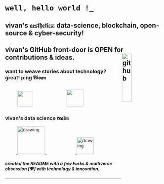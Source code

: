 # `well, hello world !_`
## vivan's 𝔞𝔢𝔰𝔱𝔥𝔢𝔱𝔦𝔠𝔰: data-science, blockchain, open-source & cyber-security!
## vivan's GitHub front-door is OPEN for contributions & ideas. <a href="https://www.linkedin.com/in/vivanvatsa/"><img align="right" src="https://external-content.duckduckgo.com/iu/?u=https%3A%2F%2Ftse3.mm.bing.net%2Fth%3Fid%3DOIP.YvDsRW5jeyP4M_r--pBq7wHaK_%26pid%3DApi&f=1" alt="github" width="25%" height="20%"> </a>

### want to weave stories about technology? great! ping 𝖁𝖎𝖛𝖆𝖓
&nbsp;&nbsp;&nbsp;&nbsp;&nbsp;&nbsp;&nbsp;&nbsp;<a href="https://twitter.com/VivanVatsa"><img src="https://img.icons8.com/fluent/2x/twitter.png" height="50px" width="50px"/></a>&nbsp;&nbsp;&nbsp;&nbsp;&nbsp;&nbsp; &nbsp;&nbsp;&nbsp;&nbsp;&nbsp;&nbsp;&nbsp;&nbsp;&nbsp;&nbsp;&nbsp;&nbsp;&nbsp;&nbsp;&nbsp;<a href="https://www.linkedin.com/in/vivanvatsa/"><img src="https://img.icons8.com/doodle/2x/linkedin--v2.png" height="55px" width="55px"/></a>
---------------------------------

### vivan's data science 𝖗𝖊𝖆𝖑𝖒
&nbsp;&nbsp;&nbsp;&nbsp;&nbsp;&nbsp;&nbsp;&nbsp;&nbsp;<a href="https://www.kaggle.com/vivanvatsa">
  <img src="https://res.cloudinary.com/importdata/image/upload/v1595012924/kaggle_ksaktb.png" alt="drawing" width="90">
</a>
&nbsp;&nbsp;&nbsp;&nbsp;&nbsp;&nbsp;&nbsp;&nbsp;&nbsp;&nbsp;&nbsp;&nbsp;&nbsp;&nbsp;&nbsp;&nbsp;&nbsp;&nbsp;&nbsp;&nbsp;&nbsp;&nbsp;&nbsp;&nbsp;<a href="https://aicrowd.com/participants/vivanvatsa">
  <img src="https://gitlab.aicrowd.com/uploads/-/system/appearance/header_logo/1/aicrowd-logo.png" alt="drawing" width="55">  
</a>

##### created the *README* with a few Forks & multiverse obsession [[❤️]](https://twitter.com/VivanVatsa) with technology & innovation.
---------------------------------
